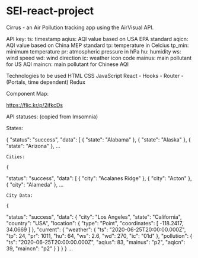 # SEI-react-project
Cirrus - an Air Pollution tracking app using the AirVisual API.

API key:
ts: timestamp
aqius: AQI value based on USA EPA standard
aqicn: AQI value based on China MEP standard
tp: temperature in Celcius
tp_min: minimum temperature
pr: atmospheric pressure in hPa
hu: humidity
ws: wind speed
wd: wind direction
ic: weather icon code
mainus: main pollutant for US AQI
maincn: main pollutant for Chinese AQI

Technologies to be used
HTML
CSS
JavaScript
React
    - Hooks
    - Router
    - (Portals, time dependent)
Redux

Component Map:

https://flic.kr/p/2jfkcDs

API statuses: (copied from Imsomnia)

States:

{
  "status": "success",
  "data": [
    {
      "state": "Alabama"
    },
    {
      "state": "Alaska"
    },
    {
      "state": "Arizona"
    }, ...

    Cities: 

    {
  "status": "success",
  "data": [
    {
      "city": "Acalanes Ridge"
    },
    {
      "city": "Acton"
    },
    {
      "city": "Alameda"
    }, ...

    City Data: 

    {
  "status": "success",
  "data": {
    "city": "Los Angeles",
    "state": "California",
    "country": "USA",
    "location": {
      "type": "Point",
      "coordinates": [
        -118.2417,
        34.0669
      ]
    },
    "current": {
      "weather": {
        "ts": "2020-06-25T20:00:00.000Z",
        "tp": 24,
        "pr": 1011,
        "hu": 64,
        "ws": 2.6,
        "wd": 270,
        "ic": "01d"
      },
      "pollution": {
        "ts": "2020-06-25T20:00:00.000Z",
        "aqius": 83,
        "mainus": "p2",
        "aqicn": 39,
        "maincn": "p2"
      }
    }
  }
} ...
